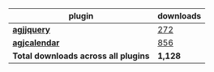 plugin|downloads
------|----------
[**agjjquery**](https://www.npmjs.com/package/agjjquery)|[272](https://www.npmjs.com/package/agjjquery)
[**agjcalendar**](https://www.npmjs.com/package/agjcalendar)|[856](https://www.npmjs.com/package/agjcalendar)
**Total downloads across all plugins**|**1,128**
